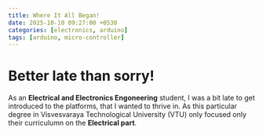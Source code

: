 ```yaml
---
title: Where It All Began!
date: 2025-10-10 09:27:00 +0530
categories: [electronics, arduino]
tags: [arduino, micro-controller]
---
```


# Better late than sorry!

As an **Electrical and Electronics Engoneering** student, I was a bit  late to get introduced to the platforms, that I wanted to thrive in. As this particular degree in Visvesvaraya Technological University (VTU) only focused only their curriculumn on the **Electrical part**.

